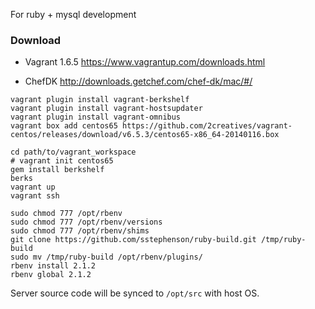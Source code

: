 For ruby + mysql development

### Download

* Vagrant 1.6.5
 https://www.vagrantup.com/downloads.html

* ChefDK
 http://downloads.getchef.com/chef-dk/mac/#/


```
vagrant plugin install vagrant-berkshelf
vagrant plugin install vagrant-hostsupdater
vagrant plugin install vagrant-omnibus
vagrant box add centos65 https://github.com/2creatives/vagrant-centos/releases/download/v6.5.3/centos65-x86_64-20140116.box
```

```
cd path/to/vagrant_workspace
# vagrant init centos65
gem install berkshelf
berks
vagrant up
vagrant ssh

```

```
sudo chmod 777 /opt/rbenv
sudo chmod 777 /opt/rbenv/versions
sudo chmod 777 /opt/rbenv/shims
git clone https://github.com/sstephenson/ruby-build.git /tmp/ruby-build
sudo mv /tmp/ruby-build /opt/rbenv/plugins/
rbenv install 2.1.2
rbenv global 2.1.2

```

Server source code will be synced to `/opt/src` with host OS.
